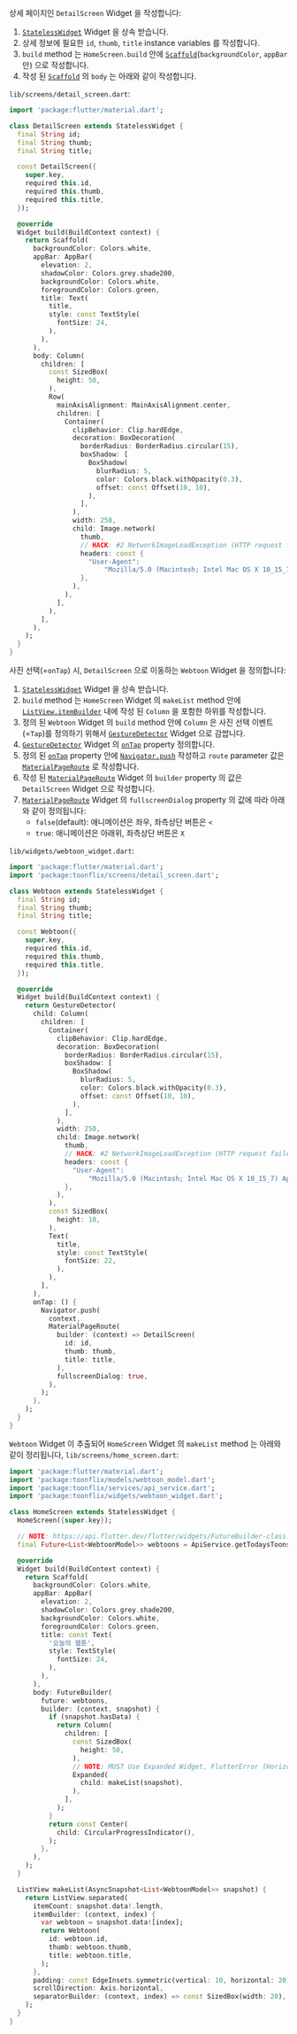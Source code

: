 상세 페이지인 `DetailScreen` Widget 을 작성합니다:

1. [`StatelessWidget`](https://api.flutter.dev/flutter/widgets/StatelessWidget-class.html) Widget 을 상속 받습니다.
2. 상세 정보에 필요한 `id`, `thumb`, `title` instance variables 를 작성합니다.
3. `build` method 는 `HomeScreen.build` 안에 [`Scaffold`](https://api.flutter.dev/flutter/material/Scaffold-class.html)(`backgroundColor`, `appBar` 만) 으로 작성합니다.
4. 작성 된 [`Scaffold`](https://api.flutter.dev/flutter/material/Scaffold-class.html) 의 `body` 는 아래와 같이 작성합니다.

`lib/screens/detail_screen.dart`:

```dart
import 'package:flutter/material.dart';

class DetailScreen extends StatelessWidget {
  final String id;
  final String thumb;
  final String title;

  const DetailScreen({
    super.key,
    required this.id,
    required this.thumb,
    required this.title,
  });

  @override
  Widget build(BuildContext context) {
    return Scaffold(
      backgroundColor: Colors.white,
      appBar: AppBar(
        elevation: 2,
        shadowColor: Colors.grey.shade200,
        backgroundColor: Colors.white,
        foregroundColor: Colors.green,
        title: Text(
          title,
          style: const TextStyle(
            fontSize: 24,
          ),
        ),
      ),
      body: Column(
        children: [
          const SizedBox(
            height: 50,
          ),
          Row(
            mainAxisAlignment: MainAxisAlignment.center,
            children: [
              Container(
                clipBehavior: Clip.hardEdge,
                decoration: BoxDecoration(
                  borderRadius: BorderRadius.circular(15),
                  boxShadow: [
                    BoxShadow(
                      blurRadius: 5,
                      color: Colors.black.withOpacity(0.3),
                      offset: const Offset(10, 10),
                    ),
                  ],
                ),
                width: 250,
                child: Image.network(
                  thumb,
                  // HACK: #2 NetworkImageLoadException (HTTP request failed, statusCode: 403, https://URL) solution is adding "User-Agent" headers.
                  headers: const {
                    "User-Agent":
                        "Mozilla/5.0 (Macintosh; Intel Mac OS X 10_15_7) AppleWebKit/537.36 (KHTML, like Gecko) Chrome/120.0.0.0 Safari/537.36"
                  },
                ),
              ),
            ],
          ),
        ],
      ),
    );
  }
}
```

사진 선택(=`onTap`) 시, `DetailScreen` 으로 이동하는 `Webtoon` Widget 을 정의합니다:

1. [`StatelessWidget`](https://api.flutter.dev/flutter/widgets/StatelessWidget-class.html) Widget 을 상속 받습니다.
2. `build` method 는 `HomeScreen` Widget 의 `makeList` method 안에 [`ListView.itemBuilder`](https://api.flutter.dev/flutter/material/ReorderableListView/itemBuilder.html) 내에 작성 된 `Column` 을 포함한 하위를 작성합니다.
3. 정의 된 `Webtoon` Widget 의 `build` method 안에 `Column` 은 사진 선택 이벤트(=`Tap`)를 정의하기 위해서 [`GestureDetector`](https://api.flutter.dev/flutter/widgets/GestureDetector-class.html) Widget 으로 감쌉니다.
4. [`GestureDetector`](https://api.flutter.dev/flutter/widgets/GestureDetector-class.html) Widget 의 [`onTap`](https://api.flutter.dev/flutter/widgets/GestureDetector/onTap.html) property 정의합니다.
5. 정의 된 [`onTap`](https://api.flutter.dev/flutter/widgets/GestureDetector/onTap.html) property 안에 [`Navigator.push`](https://api.flutter.dev/flutter/widgets/Navigator/push.html) 작성하고 `route` parameter 값은 [`MaterialPageRoute`](https://api.flutter.dev/flutter/material/MaterialPageRoute-class.html) 로 작성합니다.
6. 작성 된 [`MaterialPageRoute`](https://api.flutter.dev/flutter/material/MaterialPageRoute-class.html) Widget 의 `builder` property 의 값은 `DetailScreen` Widget 으로 작성합니다.
7. [`MaterialPageRoute`](https://api.flutter.dev/flutter/material/MaterialPageRoute-class.html) Widget 의 `fullscreenDialog` property 의 값에 따라 아래와 같이 정의됩니다:
   - `false`(default): 애니메이션은 좌우, 좌측상단 버튼은 `<`
   - `true`: 애니메이션은 아래위, 좌측상단 버튼은 `X`

`lib/widgets/webtoon_widget.dart`:

```dart
import 'package:flutter/material.dart';
import 'package:toonflix/screens/detail_screen.dart';

class Webtoon extends StatelessWidget {
  final String id;
  final String thumb;
  final String title;

  const Webtoon({
    super.key,
    required this.id,
    required this.thumb,
    required this.title,
  });

  @override
  Widget build(BuildContext context) {
    return GestureDetector(
      child: Column(
        children: [
          Container(
            clipBehavior: Clip.hardEdge,
            decoration: BoxDecoration(
              borderRadius: BorderRadius.circular(15),
              boxShadow: [
                BoxShadow(
                  blurRadius: 5,
                  color: Colors.black.withOpacity(0.3),
                  offset: const Offset(10, 10),
                ),
              ],
            ),
            width: 250,
            child: Image.network(
              thumb,
              // HACK: #2 NetworkImageLoadException (HTTP request failed, statusCode: 403, https://URL) solution is adding "User-Agent" headers.
              headers: const {
                "User-Agent":
                    "Mozilla/5.0 (Macintosh; Intel Mac OS X 10_15_7) AppleWebKit/537.36 (KHTML, like Gecko) Chrome/120.0.0.0 Safari/537.36"
              },
            ),
          ),
          const SizedBox(
            height: 10,
          ),
          Text(
            title,
            style: const TextStyle(
              fontSize: 22,
            ),
          ),
        ],
      ),
      onTap: () {
        Navigator.push(
          context,
          MaterialPageRoute(
            builder: (context) => DetailScreen(
              id: id,
              thumb: thumb,
              title: title,
            ),
            fullscreenDialog: true,
          ),
        );
      },
    );
  }
}
```

`Webtoon` Widget 이 추출되어 `HomeScreen` Widget 의 `makeList` method 는 아래와 같이 정리됩니다, `lib/screens/home_screen.dart`:

```dart
import 'package:flutter/material.dart';
import 'package:toonflix/models/webtoon_model.dart';
import 'package:toonflix/services/api_service.dart';
import 'package:toonflix/widgets/webtoon_widget.dart';

class HomeScreen extends StatelessWidget {
  HomeScreen({super.key});

  // NOTE: https://api.flutter.dev/flutter/widgets/FutureBuilder-class.html
  final Future<List<WebtoonModel>> webtoons = ApiService.getTodaysToons();

  @override
  Widget build(BuildContext context) {
    return Scaffold(
      backgroundColor: Colors.white,
      appBar: AppBar(
        elevation: 2,
        shadowColor: Colors.grey.shade200,
        backgroundColor: Colors.white,
        foregroundColor: Colors.green,
        title: const Text(
          '오늘의 웹툰',
          style: TextStyle(
            fontSize: 24,
          ),
        ),
      ),
      body: FutureBuilder(
        future: webtoons,
        builder: (context, snapshot) {
          if (snapshot.hasData) {
            return Column(
              children: [
                const SizedBox(
                  height: 50,
                ),
                // NOTE: MUST Use Expanded Widget, FlutterError (Horizontal viewport was given unbounded height. Viewports expand in the cross axis to fill their container and constrain their children to match their extent in the cross axis. In this case, a horizontal viewport was given an unlimited amount of vertical space in which to expand.)
                Expanded(
                  child: makeList(snapshot),
                ),
              ],
            );
          }
          return const Center(
            child: CircularProgressIndicator(),
          );
        },
      ),
    );
  }

  ListView makeList(AsyncSnapshot<List<WebtoonModel>> snapshot) {
    return ListView.separated(
      itemCount: snapshot.data!.length,
      itemBuilder: (context, index) {
        var webtoon = snapshot.data![index];
        return Webtoon(
          id: webtoon.id,
          thumb: webtoon.thumb,
          title: webtoon.title,
        );
      },
      padding: const EdgeInsets.symmetric(vertical: 10, horizontal: 20),
      scrollDirection: Axis.horizontal,
      separatorBuilder: (context, index) => const SizedBox(width: 20),
    );
  }
}
```
